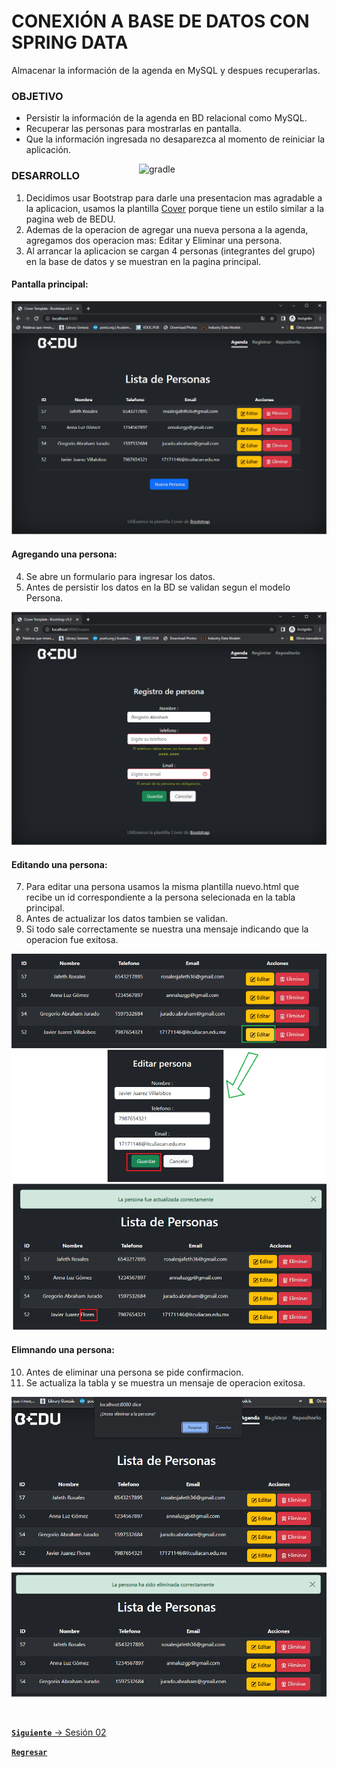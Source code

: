 # CONEXIÓN A BASE DE DATOS CON SPRING DATA

Almacenar la información de la agenda en MySQL y despues recuperarlas.

### OBJETIVO

- Persistir la información de la agenda en BD relacional como MySQL.
- Recuperar las personas para mostrarlas en pantalla.
- Que la información ingresada no desaparezca al momento de reiniciar la aplicación.

<img align="right" src="https://kinsta.com/wp-content/uploads/2019/04/logo-mysql-1.svg" alt="gradle" width="300"/>

### DESARROLLO

1. Decidimos usar Bootstrap para darle una presentacion mas agradable a la aplicacion, usamos la plantilla [Cover](https://getbootstrap.com/docs/5.0/examples/cover/)
  porque tiene un estilo similar a la pagina web de BEDU. 
2. Ademas de la operacion de agregar una nueva persona a la agenda, agregamos dos operacion mas: Editar y Eliminar una persona.
3. Al arrancar la aplicacion se cargan 4 personas (integrantes del grupo) en la base de datos y se muestran en la pagina principal.

#### Pantalla principal:

![pantalla-aplicacion](img/index.png)

#### Agregando una persona:

4. Se abre un formulario para ingresar los datos.
5. Antes de persistir los datos en la BD se validan segun el modelo Persona.

![pantalla-h2-console-connection](img/nuevo.png)

#### Editando una persona:

7. Para editar una persona usamos la misma plantilla nuevo.html que recibe un id correspondiente a la persona selecionada en la tabla principal.
8. Antes de actualizar los datos tambien se validan.
9. Si todo sale correctamente se nuestra una mensaje indicando que la operacion fue exitosa.

![pantalla-h2-console](img/editar.png)

#### Elimnando una persona:

10. Antes de eliminar una persona se pide confirmacion.
11. Se actualiza la tabla y se muestra un mensaje de operacion exitosa.

![pantalla-h2-console-connection](img/eliminar.png)


<br>

[**`Siguiente`** -> Sesión 02](../Sesion2/Postwork)

[**`Regresar`**](./)
